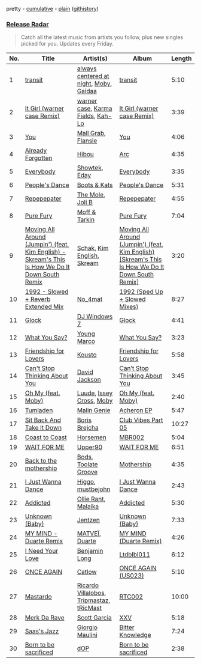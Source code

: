 pretty - [cumulative](/playlists/cumulative/Release%20Radar.md) - [plain](/playlists/plain/37i9dQZEVXbsudmxBFKW7G) ([githistory](https://github.githistory.xyz/vitokorn/spotify-playlist-archive/blob/master/playlists/plain/37i9dQZEVXbsudmxBFKW7G))

### [Release Radar](https://open.spotify.com/playlist/37i9dQZEVXbsudmxBFKW7G)

> Catch all the latest music from artists you follow, plus new singles picked for you. Updates every Friday.

| No. | Title | Artist(s) | Album | Length |
|---|---|---|---|---|
| 1 | [transit](https://open.spotify.com/track/4jooqGSJoluFI6TttmEhLq) | [always centered at night](https://open.spotify.com/artist/2g7F60LTm23xTIRugl1Ovw), [Moby](https://open.spotify.com/artist/3OsRAKCvk37zwYcnzRf5XF), [Gaidaa](https://open.spotify.com/artist/5aLDWFw5qUmTWnEuevuhYG) | [transit](https://open.spotify.com/album/6wxaaIR88j1XA4tFcTPTDt) | 5:10 |
| 2 | [It Girl (warner case Remix)](https://open.spotify.com/track/13ZNXJrqzFopSERmCNzUOw) | [warner case](https://open.spotify.com/artist/106OuakzOxxbXTuigEEf01), [Karma Fields](https://open.spotify.com/artist/1tRsdSvjwp34PDvcmix6SJ), [Kah-Lo](https://open.spotify.com/artist/59iOp415oyqGlBHyAhu4z3) | [It Girl (warner case Remix)](https://open.spotify.com/album/2SFcBFJyVbdzLHVZDRpSrg) | 3:39 |
| 3 | [You](https://open.spotify.com/track/0qjYHI9np3bsH5tr0tX2Pk) | [Mall Grab](https://open.spotify.com/artist/7yF6JnFPDzgml2Ytkyl5D7), [Flansie](https://open.spotify.com/artist/2BArfYNHUsUFaABc7WzoSI) | [You](https://open.spotify.com/album/0Gc4oCJpqyp7D2OchNftc1) | 4:06 |
| 4 | [Already Forgotten](https://open.spotify.com/track/00VXkVlvySSGrxURvuwJG0) | [Hibou](https://open.spotify.com/artist/60S3PHPmmVaBxa0zrcAiHq) | [Arc](https://open.spotify.com/album/27nf3QTeejYgH1O9y9QW0L) | 4:35 |
| 5 | [Everybody](https://open.spotify.com/track/6tqyRX0bxODUHzIC7iHWo1) | [Showtek](https://open.spotify.com/artist/3gk0OYeLFWYupGFRHqLSR7), [Eday](https://open.spotify.com/artist/1DajAF38R7F2KDAzv8ztSh) | [Everybody](https://open.spotify.com/album/2lefhIjLZWC0vRr6iu7n5b) | 3:35 |
| 6 | [People's Dance](https://open.spotify.com/track/4cJIxCb2RX2SjNqCOAG4VG) | [Boots & Kats](https://open.spotify.com/artist/5XcmGnCM5FdJsvIFVZhSIo) | [People's Dance](https://open.spotify.com/album/4GefiI2NmY0fPouYMN466l) | 5:31 |
| 7 | [Repepepater](https://open.spotify.com/track/6PUxREFhzlpBKaDnun4B9L) | [The Mole](https://open.spotify.com/artist/3GD3K1YZRnJcqqJ4ZEq9LW), [Joli B](https://open.spotify.com/artist/6vGfZhnByxFhP9ZcbKYzJv) | [Repepepater](https://open.spotify.com/album/3cOEmiUYKaHfzvTzYNPMqi) | 4:55 |
| 8 | [Pure Fury](https://open.spotify.com/track/4z95yAqI4QNhNoBSO6AGT0) | [Moff & Tarkin](https://open.spotify.com/artist/4gBAMaygCgO0o0zDJNORYX) | [Pure Fury](https://open.spotify.com/album/1knQYAygkI37GcbuDYkZwn) | 7:04 |
| 9 | [Moving All Around (Jumpin') (feat. Kim English) - Skream's This Is How We Do It Down South Remix](https://open.spotify.com/track/7kbsaLUpouwLku7pAXKKSC) | [Schak](https://open.spotify.com/artist/7gA8yMxRoBujfmpDLuLPvx), [Kim English](https://open.spotify.com/artist/1Tvhj4mF2pvvAT1InLbRKs), [Skream](https://open.spotify.com/artist/2jbP92oFLWqPqogflK1wlW) | [Moving All Around (Jumpin') (feat. Kim English) [Skream's This Is How We Do It Down South Remix]](https://open.spotify.com/album/2gFIG5ctxTEUvIQ5Pbo54A) | 3:20 |
| 10 | [1992 - Slowed + Reverb Extended Mix](https://open.spotify.com/track/1qFvrixcgwRnCl2Y7OW29i) | [No_4mat](https://open.spotify.com/artist/0KWgRtUbQXSiICkWp7g213) | [1992 (Sped Up + Slowed Mixes)](https://open.spotify.com/album/46pdmAc5MqLcOWz5c7aQzk) | 8:27 |
| 11 | [Glock](https://open.spotify.com/track/2FaYGtAhYQvJor3KlcQxlf) | [DJ Windows 7](https://open.spotify.com/artist/5AHPkWgQ3uGNPQe6i838UN) | [Glock](https://open.spotify.com/album/3WCy05rrPgETURivxjbFcK) | 4:41 |
| 12 | [What You Say?](https://open.spotify.com/track/22quZFeltYbo325rn3ktTe) | [Young Marco](https://open.spotify.com/artist/7zpN81tVvPwlHcJSkSCyRa) | [What You Say?](https://open.spotify.com/album/2yRIzD4GpnSNlGw5gt0Y1o) | 3:23 |
| 13 | [Friendship for Lovers](https://open.spotify.com/track/00PNMvsHYB0ses2bkriba5) | [Kousto](https://open.spotify.com/artist/3gGlHMXpaoeZ1FWV5kbUi2) | [Friendship for Lovers](https://open.spotify.com/album/7CPW4LEak5Su85RcAL6jtC) | 5:58 |
| 14 | [Can't Stop Thinking About You](https://open.spotify.com/track/4tJpauHivqhPUDrjFHDFMm) | [David Jackson](https://open.spotify.com/artist/7qiozhwvnBwz1t082JIBNV) | [Can’t Stop Thinking About You](https://open.spotify.com/album/75HTnkSTvIf4r4UtOjRLKo) | 3:45 |
| 15 | [Oh My (feat. Moby)](https://open.spotify.com/track/0c6XBVz2evmzERhch4Diew) | [Luude](https://open.spotify.com/artist/20cmhoGvN0eyzhmsHJH1Mg), [Issey Cross](https://open.spotify.com/artist/5QrV5Vr4KdsyKtifvD6X1U), [Moby](https://open.spotify.com/artist/3OsRAKCvk37zwYcnzRf5XF) | [Oh My (feat. Moby)](https://open.spotify.com/album/4OTve5gpkJVmmRltUEXkT0) | 2:40 |
| 16 | [Tumladen](https://open.spotify.com/track/20YYodWwNMRNBxnTpNWTNE) | [Malin Genie](https://open.spotify.com/artist/2JOHMPfKqG3Z1C9PVc6pte) | [Acheron EP](https://open.spotify.com/album/0XnDpO6xdrDgGJh76HFoJI) | 5:47 |
| 17 | [Sit Back And Take It Down](https://open.spotify.com/track/5Tb0TQ1eaLuzour8Ymp6wo) | [Boris Brejcha](https://open.spotify.com/artist/6caPJFLv1wesmM7gwK1ACy) | [Club Vibes Part 05](https://open.spotify.com/album/5ad6LcmH6riZRxu4VzI7Vf) | 10:27 |
| 18 | [Coast to Coast](https://open.spotify.com/track/6iejhELlllQr7sFN28bC0W) | [Horsemen](https://open.spotify.com/artist/3yJSBn2IH1Wg0FjEa7KBSC) | [MBR002](https://open.spotify.com/album/67VtFMM4HrqQ7UocmcunlQ) | 5:04 |
| 19 | [WAIT FOR ME](https://open.spotify.com/track/71jZDiKgiZXqch1lj1nDmD) | [Upper90](https://open.spotify.com/artist/5ye3YheRaIaodo3nid7Wxz) | [WAIT FOR ME](https://open.spotify.com/album/599QSHoE0tBssHc4SjJt8N) | 6:51 |
| 20 | [Back to the mothership](https://open.spotify.com/track/6QIJeqRj1pLIfmGcuCVWvO) | [Bods](https://open.spotify.com/artist/6UI8kjV4xOBXWlizrTeKSd), [Toolate Groove](https://open.spotify.com/artist/2ztp3GKsaGp6ZWLzs12OEN) | [Mothership](https://open.spotify.com/album/1IldUZJT4PTYTUoKRDefwR) | 4:35 |
| 21 | [I Just Wanna Dance](https://open.spotify.com/track/4dJsbFmhri91euJQbhVqT8) | [Higgo](https://open.spotify.com/artist/0f1qSxprIDtLaJfIaEJb64), [mustbejohn](https://open.spotify.com/artist/5hgZ7PGI0EM2UfiWAIKdFc) | [I Just Wanna Dance](https://open.spotify.com/album/56zVapikmKNxBhX4Osw5ts) | 2:43 |
| 22 | [Addicted](https://open.spotify.com/track/4fD4YrZCYEryVnqjJfw8bM) | [Ollie Rant](https://open.spotify.com/artist/0nm5wdHMtiCN3mRBHxn4K3), [Malaika](https://open.spotify.com/artist/2x9UjdvtwswpfCrRj7hmrk) | [Addicted](https://open.spotify.com/album/3ghDOqaImcMIpbE3isVZsP) | 5:30 |
| 23 | [Unknown (Baby)](https://open.spotify.com/track/1UrY80MVgyvpBdixFnu66T) | [Jentzen](https://open.spotify.com/artist/4Ae9S2NdmxshDC0tNtKTh8) | [Unknown (Baby)](https://open.spotify.com/album/1VLvmgkhzdSHOYkQgigjH2) | 7:33 |
| 24 | [MY MIND - Duarte Remix](https://open.spotify.com/track/6BEAYuiyGLW1qEzwROV26G) | [MATVEÏ](https://open.spotify.com/artist/2c8JocB8eI6cCGaF5xGoT1), [Duarte](https://open.spotify.com/artist/11ofEe58zrex8X5NBbWhsk) | [MY MIND (Duarte Remix)](https://open.spotify.com/album/6dOb32eRDgw7APDZ6REMPj) | 4:26 |
| 25 | [I Need Your Love](https://open.spotify.com/track/0BLmap3sodsdXQeoKRX65q) | [Benjamin Long](https://open.spotify.com/artist/5EKU9KLlHHIXVhag5oSgL3) | [Ltdblbl011](https://open.spotify.com/album/2TYhu6RIbKH8T1kYiBrDOC) | 6:12 |
| 26 | [ONCE AGAIN](https://open.spotify.com/track/7mwDyHlB7NIpldBNUKemNC) | [Catlow](https://open.spotify.com/artist/0XxDrKbIfa9kLC5kUAuaD9) | [ONCE AGAIN (US023)](https://open.spotify.com/album/0BgrgpVWHUw5PSlqqwCLpW) | 5:10 |
| 27 | [Mastardo](https://open.spotify.com/track/4tUfqYe82g78WV8LKxm37J) | [Ricardo Villalobos](https://open.spotify.com/artist/0s2YIpNnjdf0FY4tNrF8Y4), [Tripmastaz](https://open.spotify.com/artist/4FEQAPzmKIUC4hbsbsv9zQ), [tRicMast](https://open.spotify.com/artist/6GB7JfdKwF5qQJ5HUcCJFV) | [RTC002](https://open.spotify.com/album/2Q4gbraauw6LQ7RUbDtGJr) | 10:00 |
| 28 | [Merk Da Rave](https://open.spotify.com/track/4Rn3udMLfqkvsAswbEUltf) | [Scott Garcia](https://open.spotify.com/artist/4pmXP4rg8C8WmWtoCWdC9b) | [XXV](https://open.spotify.com/album/33I9QiL20vPkSaPRKRDmhC) | 5:18 |
| 29 | [Saas's Jazz](https://open.spotify.com/track/0Q2IRuDHnS2GrcCcuE5oD2) | [Giorgio Maulini](https://open.spotify.com/artist/72PqWNSIRQc6jeBaLbX1sx) | [Bitter Knowledge](https://open.spotify.com/album/5R05Kv7hyKrDhtwlOeL1lh) | 7:24 |
| 30 | [Born to be sacrificed](https://open.spotify.com/track/5Uc5n5mD31YXDO5Aymrg8F) | [dOP](https://open.spotify.com/artist/1HX7ovHKJG8M8cUoSvH6UB) | [Born to be sacrificed](https://open.spotify.com/album/2mFKCGDR6YMCWQDUlcDdMg) | 2:38 |